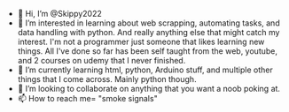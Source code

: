 - 👋 Hi, I’m @Skippy2022
- 👀 I’m interested in learning about web scrapping, automating tasks, and data handling with python. And really anything else that might catch my interest. I'm not a programmer just someone that likes learning new things. All I've done so far has been self taught from the web, youtube, and 2 courses on udemy that I never finished.
- 🌱 I’m currently learning html, python, Arduino stuff, and multiple other things that I come across. Mainly python though.
- 💞️ I’m looking to collaborate on anything that you want a noob poking at.
- 📫 How to reach me= "smoke signals"

<!---
Skippy2022/Skippy2022 is a ✨ special ✨ repository because its `README.md` (this file) appears on your GitHub profile.
You can click the Preview link to take a look at your changes.
--->
